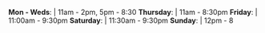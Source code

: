 **Mon - Weds**: | 11am - 2pm, 5pm - 8:30
**Thursday**:     | 11am - 8:30pm
**Friday**:     | 11:00am - 9:30pm
**Saturday**:     | 11:30am - 9:30pm
**Sunday**:     | 12pm - 8